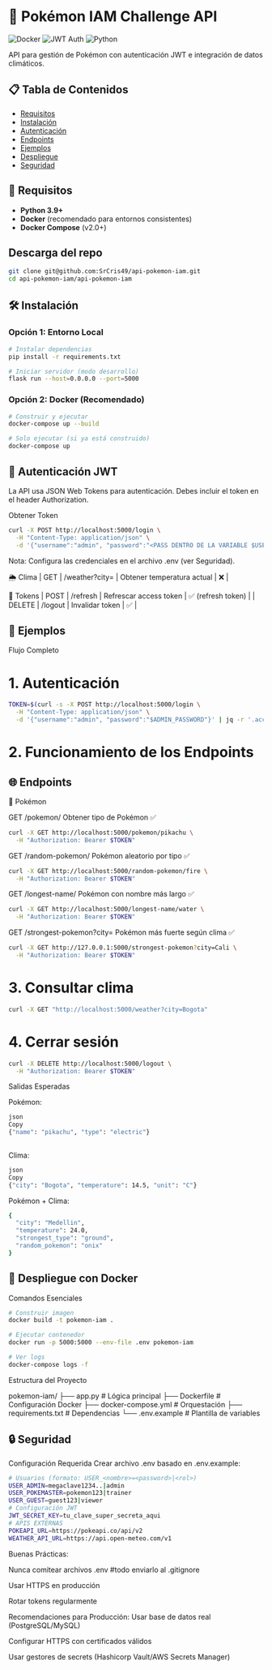 # 🚀 Pokémon IAM Challenge API

![Docker](https://img.shields.io/badge/Docker-✓-blue?logo=docker)
![JWT Auth](https://img.shields.io/badge/JWT_Auth-✓-green)
![Python](https://img.shields.io/badge/Python-3.9+-yellow?logo=python)

API para gestión de Pokémon con autenticación JWT e integración de datos climáticos.

## 📋 Tabla de Contenidos
- [Requisitos](#-requisitos)
- [Instalación](#-instalación)
- [Autenticación](#-Autenticación_JWT)
- [Endpoints](#-endpoints)
- [Ejemplos](#-ejemplos)
- [Despliegue](#-Despliegue_con_Docker)
- [Seguridad](#-seguridad)

## 🔧 Requisitos
- **Python 3.9+**
- **Docker** (recomendado para entornos consistentes)
- **Docker Compose** (v2.0+)

## Descarga del repo
```bash
git clone git@github.com:SrCris49/api-pokemon-iam.git
cd api-pokemon-iam/api-pokemon-iam
```
## 🛠 Instalación

### Opción 1: Entorno Local
```bash
# Instalar dependencias
pip install -r requirements.txt

# Iniciar servidor (modo desarrollo)
flask run --host=0.0.0.0 --port=5000
```

### Opción 2: Docker (Recomendado)
```bash
# Construir y ejecutar
docker-compose up --build

# Solo ejecutar (si ya está construido)
docker-compose up
```

## 🔐 Autenticación JWT
La API usa JSON Web Tokens para autenticación. Debes incluir el token en el header Authorization.

Obtener Token
```bash
curl -X POST http://localhost:5000/login \
  -H "Content-Type: application/json" \
  -d '{"username":"admin", "password":"<PASS DENTRO DE LA VARIABLE $USER_ADMIN DEL .ENV>"}'
```
  Nota: Configura las credenciales en el archivo .env (ver Seguridad).

🌦️ Clima
| GET | /weather?city=<ciudad> | Obtener temperatura actual | ❌ |

🔄 Tokens
| POST | /refresh | Refrescar access token | ✅ (refresh token) |
| DELETE | /logout | Invalidar token | ✅ |

## 📖 Ejemplos
Flujo Completo

# 1. Autenticación
```bash
TOKEN=$(curl -s -X POST http://localhost:5000/login \
  -H "Content-Type: application/json" \
  -d '{"username":"admin", "password":"$ADMIN_PASSWORD"}' | jq -r '.access_token')
```
# 2. Funcionamiento de los Endpoints

## 🌐 Endpoints
🐉 Pokémon

GET	/pokemon/<nombre>	Obtener tipo de Pokémon	✅
```bash
curl -X GET http://localhost:5000/pokemon/pikachu \
  -H "Authorization: Bearer $TOKEN"
```
GET	/random-pokemon/<tipo>	Pokémon aleatorio por tipo	✅
```bash
curl -X GET http://localhost:5000/random-pokemon/fire \
  -H "Authorization: Bearer $TOKEN"
```     
GET	/longest-name/<tipo>	Pokémon con nombre más largo	✅
```bash
curl -X GET http://localhost:5000/longest-name/water \
  -H "Authorization: Bearer $TOKEN"
```     
GET /strongest-pokemon?city=<ciudad> Pokémon más fuerte según clima  ✅
```bash
curl -X GET http://127.0.0.1:5000/strongest-pokemon?city=Cali \
  -H "Authorization: Bearer $TOKEN"
```  

# 3. Consultar clima
```bash
curl -X GET "http://localhost:5000/weather?city=Bogota"
```
# 4. Cerrar sesión
```bash
curl -X DELETE http://localhost:5000/logout \
  -H "Authorization: Bearer $TOKEN"
```
  Salidas Esperadas
  
Pokémon:
```bash
json
Copy
{"name": "pikachu", "type": "electric"}
  
```
Clima:
```bash
json
Copy
{"city": "Bogota", "temperature": 14.5, "unit": "C"}

```
Pokémon + Clima:
```bash
{
  "city": "Medellin",
  "temperature": 24.0,
  "strongest_type": "ground",
  "random_pokemon": "onix"
}
```

## 🐳 Despliegue con Docker
Comandos Esenciales
```bash
# Construir imagen
docker build -t pokemon-iam .

# Ejecutar contenedor
docker run -p 5000:5000 --env-file .env pokemon-iam

# Ver logs
docker-compose logs -f
````

Estructura del Proyecto

pokemon-iam/
├── app.py              # Lógica principal
├── Dockerfile          # Configuración Docker
├── docker-compose.yml  # Orquestación
├── requirements.txt    # Dependencias
└── .env.example        # Plantilla de variables

## 🔒 Seguridad
Configuración Requerida
Crear archivo .env basado en .env.example:

```bash
# Usuarios (formato: USER_<nombre>=<password>|<rol>)
USER_ADMIN=megaclave1234..|admin
USER_POKEMASTER=pokemon123|trainer
USER_GUEST=guest123|viewer
# Configuración JWT
JWT_SECRET_KEY=tu_clave_super_secreta_aqui
# APIS EXTERNAS
POKEAPI_URL=https://pokeapi.co/api/v2
WEATHER_API_URL=https://api.open-meteo.com/v1
```

Buenas Prácticas:

Nunca comitear archivos .env  #todo enviarlo al .gitignore

Usar HTTPS en producción

Rotar tokens regularmente

Recomendaciones para Producción:
Usar base de datos real (PostgreSQL/MySQL)

Configurar HTTPS con certificados válidos

Usar gestores de secrets (Hashicorp Vault/AWS Secrets Manager)
